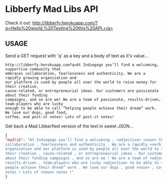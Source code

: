 # Libberfy Mad Libs API

Check it out:
<a href="http://libberfy.herokuapp.com?q=Hello%20world.%20Testing%20this%20API.">http://libberfy.herokuapp.com/?q=Hello%20world.%20Testing%20this%20API.</a>


## USAGE
Send a GET request with 'q' as a key and a body of text as it's value...
```
http://libberfy.herokuapp.com?q=At Indiegogo you’ll find a welcoming, supportive community that
embraces collaboration, fearlessness and authenticity. We are a rapidly growing organization and
our platform is used by people all over the world to raise money for their creative,
cause-related, or entrepreneurial ideas. Our customers are passionate about their funding
campaigns, and so are we! We are a team of passionate, results-driven, team-players who are lucky
enough to be able to call “helping people achieve their dream” work. We love our dogs, good food,
coffee, and post-it notes! Lots of post-it notes!
```

Get back a Mad Libberfied version of the text in sweet JSON...
```json
{
"madlib": "At Indiegogo you'll find a welcoming , <adjective> <noun> that embraces
collaboration , fearlessness and authenticity . We are a rapidly <verb_ending_with_ing>
organization and our platform is used by people all over the world to <verb> <noun> for
their creative , cause-related , or entrepreneurial ideas . Our customers are passionate
about their funding campaigns , and so are we ! We are a team of <adjective> ,
results-driven , team-players who are lucky <adjective> to be able to <verb> “helping
people achieve their dream” work . We love our dogs , good <noun> , coffee , and post-it
notes ! Lots of <noun> notes !"
}
```
